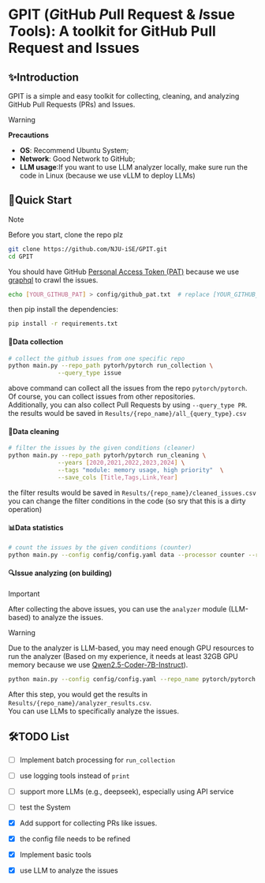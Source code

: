 # GPIT (*G*itHub *P*ull Request & *I*ssue *T*ools): A toolkit for GitHub Pull Request and Issues

## ✨️Introduction
GPIT is a simple and easy toolkit for collecting, cleaning, and analyzing GitHub Pull Requests (PRs) and Issues.

> [!WARNING]
> **Precautions**
> - **OS**: Recommend Ubuntu System;
> - **Network**: Good Network to GitHub; 
> - **LLM usage**:If you want to use LLM analyzer locally, make sure run the code in Linux (because we use vLLM to deploy LLMs)


## 🌠Quick Start

> [!Note] 
> Before you start, clone the repo plz
> ```bash
> git clone https://github.com/NJU-iSE/GPIT.git
> cd GPIT
> ```
> 
> You should have GitHub [Personal Access Token (PAT)](https://docs.github.com/en/authentication/keeping-your-account-and-data-secure/managing-your-personal-access-tokens) because we use [graphql](https://docs.github.com/en/graphql) to crawl the issues.
> ```bash
>echo [YOUR_GITHUB_PAT] > config/github_pat.txt  # replace [YOUR_GITHUB_PAT] with your GitHub PAT
>```
>
> then pip install the dependencies:
> ```bash
> pip install -r requirements.txt
>```


#### 📩Data collection
```bash
# collect the github issues from one specific repo
python main.py --repo_path pytorh/pytorch run_collection \
              --query_type issue
```
above command can collect all the issues from the repo `pytorch/pytorch`.  
Of course, you can collect issues from other repositories.  
Additionally, you can also collect Pull Requests by using `--query_type PR`.  
the results would be saved in `Results/{repo_name}/all_{query_type}.csv`  

#### 🧹Data cleaning
```bash
# filter the issues by the given conditions (cleaner)
python main.py --repo_path pytorh/pytorch run_cleaning \
              --years [2020,2021,2022,2023,2024] \
              --tags "module: memory usage, high priority"  \
              --save_cols [Title,Tags,Link,Year]
```
the filter results would be saved in `Results/{repo_name}/cleaned_issues.csv`  
you can change the filter conditions in the code (so sry that this is a dirty operation)

#### 📊Data statistics
```bash
# count the issues by the given conditions (counter)
python main.py --config config/config.yaml data --processor counter --repo_name pytorch/pytorch
```

#### 🔍️Issue analyzing (on building)
> [!IMPORTANT]
> 
> After collecting the above issues, you can use the `analyzer` module (LLM-based) to analyze the issues.

> [!WARNING]
> 
> Due to the analyzer is LLM-based, you may need enough GPU resources to run the analyzer
> (Based on my experience, it needs at least 32GB GPU memory because we use [Qwen2.5-Coder-7B-Instruct](https://huggingface.co/Qwen/Qwen2.5-Coder-7B-Instruct)).

```bash
python main.py --config config/config.yaml --repo_name pytorch/pytorch analyze
```

After this step, you would get the results in `Results/{repo_name}/analyzer_results.csv`.  
You can use LLMs to specifically analyze the issues.

## 🛠️TODO List
- [ ] Implement batch processing for `run_collection`
- [ ] use logging tools instead of `print`
- [ ] support more LLMs (e.g., deepseek), especially using API service
- [ ] test the System
- [x] Add support for collecting PRs like issues. 
- [x] the config file needs to be refined
- [x] Implement basic tools
- [x] use LLM to analyze the issues

